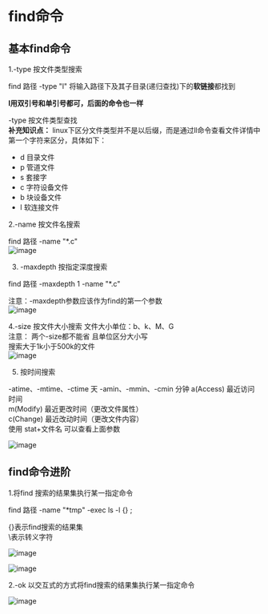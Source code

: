 # find命令  

## 基本find命令

1.-type 按文件类型搜索  

find 路径 -type "l"  将输入路径下及其子目录(递归查找)下的**软链接**都找到  

**l用双引号和单引号都可，后面的命令也一样**

-type 按文件类型查找  
**补充知识点：** linux下区分文件类型并不是以后缀，而是通过ll命令查看文件详情中第一个字符来区分，具体如下：

* d 目录文件
* p 管道文件
* s 套接字
* c 字符设备文件
* b 块设备文件
* l 软连接文件

2.-name 按文件名搜索 

find 路径 -name "*.c"  
![image](https://user-images.githubusercontent.com/58176267/157042485-a1c2450f-b088-40b1-a75a-75b5b4a65ffc.png)


3. -maxdepth 按指定深度搜索  

find 路径 -maxdepth 1 -name "*.c"  

注意：-maxdepth参数应该作为find的第一个参数  
![image](https://user-images.githubusercontent.com/58176267/157042617-0c18ba3c-a64b-4db5-95b5-3a3c99cc9c0b.png)

4.-size 按文件大小搜索   文件大小单位：b、k、M、G  
注意：
两个-size都不能省
且单位区分大小写  
搜索大于1k小于500k的文件  
![image](https://user-images.githubusercontent.com/58176267/157043598-66da421e-3921-485e-bb89-c5dfaaf91fb3.png)

5. 按时间搜索  

-atime、-mtime、-ctime 天
-amin、-mmin、-cmin 分钟
a(Access) 最近访问时间  
m(Modify) 最近更改时间（更改文件属性）  
c(Change) 最近改动时间（更改文件内容）  
使用 stat+文件名   可以查看上面参数  

![image](https://user-images.githubusercontent.com/58176267/157045092-d122e097-28d8-4f9a-b7e8-48e10785a79b.png)

## find命令进阶  

1.将find 搜索的结果集执行某一指定命令

find 路径 -name "*tmp" -exec ls -l {} \;  

{}表示find搜索的结果集  
\表示转义字符

![image](https://user-images.githubusercontent.com/58176267/157046053-d81f7d69-227a-45c7-b28e-673ddff63a6a.png)

![image](https://user-images.githubusercontent.com/58176267/157046249-2698a781-6dfd-4a27-bf6a-9047d1f54b96.png)

2.-ok 以交互式的方式将find搜索的结果集执行某一指定命令   

![image](https://user-images.githubusercontent.com/58176267/157046843-508dae25-bb7d-41be-8a4b-630beb9a8042.png)


